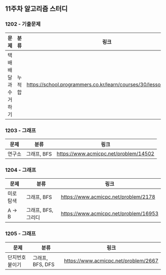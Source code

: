 ## 11주차 알고리즘 스터디  


### 1202 - 기출문제

| 문제          | 분류  | 링크 |
|-------------|-----|--|
| 택배 배달과 수거하기 | 누적합 | https://school.programmers.co.kr/learn/courses/30/lessons/150369 |

### 1203 - 그래프

| 문제  | 분류       | 링크 |
|-----|----------|--|
| 연구소 | 그래프, BFS | https://www.acmicpc.net/problem/14502 |

### 1204 - 그래프

| 문제 | 분류            | 링크                                    |
|--|---------------|---------------------------------------|
| 미로 탐색 | 그래프, BFS      | https://www.acmicpc.net/problem/2178  |
| A → B | 그래프, BFS, 그리디 | https://www.acmicpc.net/problem/16953 |

### 1205 - 그래프

| 문제      | 분류            | 링크                                   |
|---------|---------------|--------------------------------------|
| 단지번호붙이기 | 그래프, BFS, DFS | https://www.acmicpc.net/problem/2667 |
